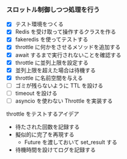 ### スロットル制御しつつ処理を行う

- [x] テスト環境をつくる
- [x] Redis を受け取って操作するクラスを作る
- [x] fakeredis を使ってテストする
- [x] throttle に何かをさせるメソッドを追加する
- [x] await するまで実行されないことを確認する
- [x] throttle に並列上限を設定する
- [x] 並列上限を超えた場合は待機する
- [x] throttle に名前空間を与える
- [ ] ゴミが残らないように TTL を設ける
- [ ] timeout を設ける
- [ ] asyncio を使わない Throttle を実装する

throttle をテストするアイデア
- 待たされた回数を記録する
- 擬似的に完了を再現する
    - Future を渡しておいて set_result する
- 待機時間を設けてログを記録する
